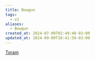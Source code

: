 ```yaml
---
title: Bowgun
tags:
  - v1
aliases:
  - Bowgun
created_at: 2024-07-09T02:49:48-03:00
updated_at: 2024-09-09T10:41:50-03:00
---
```


[Toram](../../../../atomos/2024/07/26/Toram.md)
